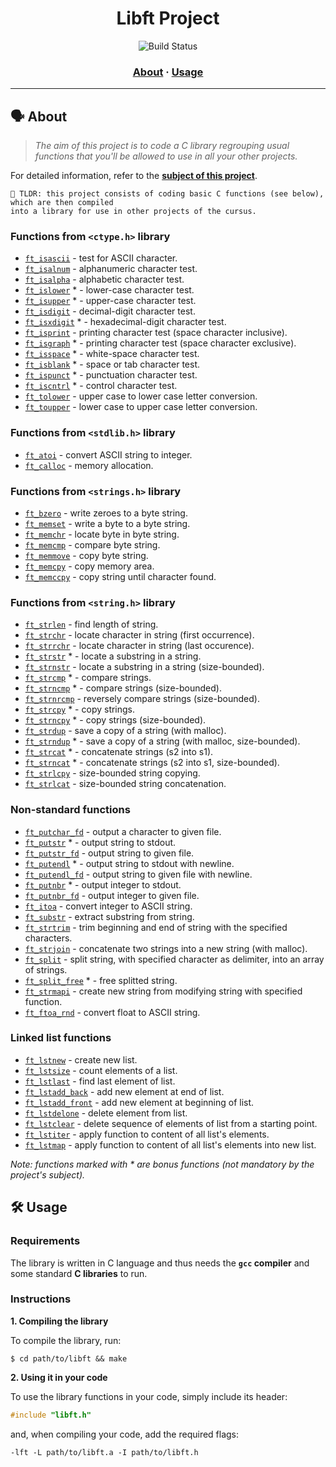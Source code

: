 <div align="center">

# Libft Project
![Build Status](https://camo.githubusercontent.com/76cd252b21c19b4cf767c62782fdcdf046afb7c14435a5604e364e9dace48fe4/68747470733a2f2f696d672e736869656c64732e696f2f62616467652f4c616e67756167652d432d4138423943433f7374796c653d666f722d7468652d6261646765266c6f676f3d43)

</div>

<h3 align="center">
	<a href="#%EF%B8%8F-about">About</a>
	<span> · </span>
	<a href="#%EF%B8%8F-usage">Usage</a>
</h3>

---

## 🗣️ About

> _The aim of this project is to code a C library regrouping usual functions that you'll be allowed to use in all your other projects._

For detailed information, refer to the [**subject of this project**](https://github.com/nataliakzm/School42_Cursus/blob/main/Libft/Libft.pdf).

	🚀 TLDR: this project consists of coding basic C functions (see below), which are then compiled
	into a library for use in other projects of the cursus.

### Functions from `<ctype.h>` library

* [`ft_isascii`](https://github.com/nataliakzm/School42_Cursus/blob/main/Libft/ft_isascii.c)			- test for ASCII character.
* [`ft_isalnum`](https://github.com/nataliakzm/School42_Cursus/blob/main/Libft/ft_isalnum.c)			- alphanumeric character test.
* [`ft_isalpha`](https://github.com/nataliakzm/School42_Cursus/blob/main/Libft/ft_isalpha.c)			- alphabetic character test.
* [`ft_islower`](https://github.com/nataliakzm/School42_Cursus/blob/main/Libft/ft_islower.c) *	- lower-case character test.
* [`ft_isupper`](https://github.com/nataliakzm/School42_Cursus/blob/main/Libft/ft_isupper.c) *	- upper-case character test.
* [`ft_isdigit`](https://github.com/nataliakzm/School42_Cursus/blob/main/Libft/ft_isdigit.c)			- decimal-digit character test.
* [`ft_isxdigit`](https://github.com/nataliakzm/School42_Cursus/blob/main/Libft/ft_isxdigit.c) *	- hexadecimal-digit character test.
* [`ft_isprint`](https://github.com/nataliakzm/School42_Cursus/blob/main/Libft/ft_isprint.c)			- printing character test (space character inclusive).
* [`ft_isgraph`](https://github.com/nataliakzm/School42_Cursus/blob/main/Libft/ft_isgraph.c) *	- printing character test (space character exclusive).
* [`ft_isspace`](https://github.com/nataliakzm/School42_Cursus/blob/main/Libft/ft_isspace.c) *	- white-space character test.
* [`ft_isblank`](https://github.com/nataliakzm/School42_Cursus/blob/main/Libft/ft_isblank.c) *	- space or tab character test.
* [`ft_ispunct`](https://github.com/nataliakzm/School42_Cursus/blob/main/Libft/ft_ispunct.c) *	- punctuation character test.
* [`ft_iscntrl`](https://github.com/nataliakzm/School42_Cursus/blob/main/Libft/ft_iscntrl.c) *	- control character test.
* [`ft_tolower`](https://github.com/nataliakzm/School42_Cursus/blob/main/Libft/ft_tolower.c)			- upper case to lower case letter conversion.
* [`ft_toupper`](https://github.com/nataliakzm/School42_Cursus/blob/main/Libft/ft_toupper.c)			- lower case to upper case letter conversion.

### Functions from `<stdlib.h>` library

* [`ft_atoi`](https://github.com/nataliakzm/School42_Cursus/blob/main/Libft/ft_atoi.c)		- convert ASCII string to integer.
* [`ft_calloc`](https://github.com/nataliakzm/School42_Cursus/blob/main/Libft/ft_calloc.c)	- memory allocation.

### Functions from `<strings.h>` library

* [`ft_bzero`](https://github.com/nataliakzm/School42_Cursus/blob/main/Libft/ft_bzero.c)		- write zeroes to a byte string.
* [`ft_memset`](https://github.com/nataliakzm/School42_Cursus/blob/main/Libft/ft_memset.c)		- write a byte to a byte string.
* [`ft_memchr`](https://github.com/nataliakzm/School42_Cursus/blob/main/Libft/ft_memchr.c)		- locate byte in byte string.
* [`ft_memcmp`](https://github.com/nataliakzm/School42_Cursus/blob/main/Libft/ft_memcmp.c)		- compare byte string.
* [`ft_memmove`](https://github.com/nataliakzm/School42_Cursus/blob/main/Libft/ft_memmove.c)	- copy byte string.
* [`ft_memcpy`](https://github.com/nataliakzm/School42_Cursus/blob/main/Libft/ft_memcpy.c)		- copy memory area.
* [`ft_memccpy`](https://github.com/nataliakzm/School42_Cursus/blob/main/Libft/ft_memccpy.c)	- copy string until character found.

### Functions from `<string.h>` library

* [`ft_strlen`](https://github.com/nataliakzm/School42_Cursus/blob/main/Libft/ft_strlen.c)				- find length of string.
* [`ft_strchr`](https://github.com/nataliakzm/School42_Cursus/blob/main/Libft/ft_strchr.c)				- locate character in string (first occurrence).
* [`ft_strrchr`](https://github.com/nataliakzm/School42_Cursus/blob/main/Libft/ft_strrchr.c)			- locate character in string (last occurence).
* [`ft_strstr`](https://github.com/nataliakzm/School42_Cursus/blob/main/Libft/ft_strstr.c) *		- locate a substring in a string.
* [`ft_strnstr`](https://github.com/nataliakzm/School42_Cursus/blob/main/Libft/ft_strnstr.c)			- locate a substring in a string (size-bounded).
* [`ft_strcmp`](https://github.com/nataliakzm/School42_Cursus/blob/main/Libft/ft_strcmp.c) *		- compare strings.
* [`ft_strncmp`](https://github.com/nataliakzm/School42_Cursus/blob/main/Libft/ft_strncmp.c) *			- compare strings (size-bounded).
* [`ft_strnrcmp`](https://github.com/nataliakzm/School42_Cursus/blob/main/Libft/ft_strnrcmp.c)			- reversely compare strings (size-bounded).
* [`ft_strcpy`](https://github.com/nataliakzm/School42_Cursus/blob/main/Libft/ft_strcpy.c) *		- copy strings.
* [`ft_strncpy`](https://github.com/nataliakzm/School42_Cursus/blob/main/Libft/ft_strncpy.c) *	- copy strings (size-bounded).
* [`ft_strdup`](https://github.com/nataliakzm/School42_Cursus/blob/main/Libft/ft_strdup.c)				- save a copy of a string (with malloc).
* [`ft_strndup`](https://github.com/nataliakzm/School42_Cursus/blob/main/Libft/ft_strndup.c) *	- save a copy of a string (with malloc, size-bounded).
* [`ft_strcat`](https://github.com/nataliakzm/School42_Cursus/blob/main/Libft/ft_strcat.c) *		- concatenate strings (s2 into s1).
* [`ft_strncat`](https://github.com/nataliakzm/School42_Cursus/blob/main/Libft/ft_strncat.c) *	- concatenate strings (s2 into s1, size-bounded).
* [`ft_strlcpy`](https://github.com/nataliakzm/School42_Cursus/blob/main/Libft/ft_strlcpy.c)			- size-bounded string copying.
* [`ft_strlcat`](https://github.com/nataliakzm/School42_Cursus/blob/main/Libft/ft_strlcat.c)			- size-bounded string concatenation.

### Non-standard functions

* [`ft_putchar_fd`](https://github.com/nataliakzm/School42_Cursus/blob/main/Libft/ft_putchar_fd.c)		- output a character to given file.
* [`ft_putstr`](https://github.com/nataliakzm/School42_Cursus/blob/main/Libft/ft_putstr.c) *		- output string to stdout.
* [`ft_putstr_fd`](https://github.com/nataliakzm/School42_Cursus/blob/main/Libft/ft_putstr_fd.c)		- output string to given file.
* [`ft_putendl`](https://github.com/nataliakzm/School42_Cursus/blob/main/Libft/ft_putendl.c) *	- output string to stdout with newline.
* [`ft_putendl_fd`](https://github.com/nataliakzm/School42_Cursus/blob/main/Libft/ft_putendl_fd.c)		- output string to given file with newline.
* [`ft_putnbr`](https://github.com/nataliakzm/School42_Cursus/blob/main/Libft/ft_putnbr.c) *		- output integer to stdout.
* [`ft_putnbr_fd`](https://github.com/nataliakzm/School42_Cursus/blob/main/Libft/ft_putnbr_fd.c)		- output integer to given file.
* [`ft_itoa`](https://github.com/nataliakzm/School42_Cursus/blob/main/Libft/ft_itoa.c)					- convert integer to ASCII string.
* [`ft_substr`](https://github.com/nataliakzm/School42_Cursus/blob/main/Libft/ft_substr.c)				- extract substring from string.
* [`ft_strtrim`](https://github.com/nataliakzm/School42_Cursus/blob/main/Libft/ft_strtrim.c)			- trim beginning and end of string with the specified characters.
* [`ft_strjoin`](https://github.com/nataliakzm/School42_Cursus/blob/main/Libft/ft_strjoin.c)			- concatenate two strings into a new string (with malloc).
* [`ft_split`](https://github.com/nataliakzm/School42_Cursus/blob/main/Libft/ft_split.c)				- split string, with specified character as delimiter, into an array of strings.
* [`ft_split_free`](https://github.com/nataliakzm/School42_Cursus/blob/main/Libft/ft_split_free.c) *				- free splitted string.
* [`ft_strmapi`](https://github.com/nataliakzm/School42_Cursus/blob/main/Libft/ft_strmapi.c)			- create new string from modifying string with specified function.
* [`ft_ftoa_rnd`](https://github.com/nataliakzm/School42_Cursus/blob/main/Libft/ft_ftoa_rnd.c)			- convert float to ASCII string.

### Linked list functions

* [`ft_lstnew`](https://github.com/nataliakzm/School42_Cursus/blob/main/Libft/ft_lstnew.c)				- create new list.
* [`ft_lstsize`](https://github.com/nataliakzm/School42_Cursus/blob/main/Libft/ft_lstsize.c)			- count elements of a list.
* [`ft_lstlast`](https://github.com/nataliakzm/School42_Cursus/blob/main/Libft/ft_lstlast.c)			- find last element of list.
* [`ft_lstadd_back`](https://github.com/nataliakzm/School42_Cursus/blob/main/Libft/ft_lstadd_back.c)	- add new element at end of list.
* [`ft_lstadd_front`](https://github.com/nataliakzm/School42_Cursus/blob/main/Libft/ft_lstadd_front.c)	- add new element at beginning of list.
* [`ft_lstdelone`](https://github.com/nataliakzm/School42_Cursus/blob/main/Libft/ft_lstdelone.c)		- delete element from list.
* [`ft_lstclear`](https://github.com/nataliakzm/School42_Cursus/blob/main/Libft/ft_lstclear.c)			- delete sequence of elements of list from a starting point.
* [`ft_lstiter`](https://github.com/nataliakzm/School42_Cursus/blob/main/Libft/ft_lstiter.c)			- apply function to content of all list's elements.
* [`ft_lstmap`](https://github.com/nataliakzm/School42_Cursus/blob/main/Libft/ft_lstmap.c)				- apply function to content of all list's elements into new list.

_Note: functions marked with * are bonus functions (not mandatory by the project's subject)._

## 🛠️ Usage

### Requirements

The library is written in C language and thus needs the **`gcc` compiler** and some standard **C libraries** to run.

### Instructions

**1. Compiling the library**

To compile the library, run:

```shell
$ cd path/to/libft && make
```

**2. Using it in your code**

To use the library functions in your code, simply include its header:

```C
#include "libft.h"
```

and, when compiling your code, add the required flags:

```shell
-lft -L path/to/libft.a -I path/to/libft.h
```
